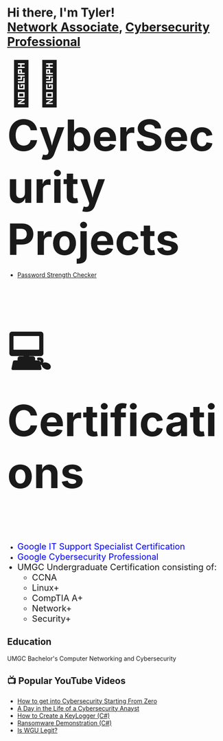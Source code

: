 <h1>
  Hi there, I'm Tyler! <br />
  <a href="https://github.com/cannoy13">Network Associate</a>, 
  <a href="https://www.linkedin.com/in/Tyler-Cannoy-6a3068165?utm_source=share&utm_campaign=share_via&utm_content=profile&utm_medium=ios_app/">
    Cybersecurity Professional
  </a>
</h1>

<b style="font-size:100px;">👨‍💻CyberSecurity Projects</b>
  - [Password Strength Checker](https://github.com/Cannoy13/PasswordStrengthChecker)



  
<h2>
  <p style="font-size:100px">
    &#128187; Certifications
  </p>
</h2>
<ul>
  <li>
    <a href="https://www.coursera.org/account/accomplishments/professional-cert/FX2S2FG8G27C" 
       style="font-size:20px; text-decoration:none; color:blue;">
       Google IT Support Specialist Certification
    </a>
  </li>
  <li>
    <a href="https://www.coursera.org/account/accomplishments/professional-cert/85HAYZ25387N" 
       style="font-size:20px; text-decoration:none; color:blue;">
       Google Cybersecurity Professional
    </a>
  </li>
  <li style="font-size:20px;">
    UMGC Undergraduate Certification consisting of:
    <ul>
      <li>CCNA</li>
      <li>Linux+</li>
      <li>CompTIA A+</li>
      <li>Network+</li>
      <li>Security+</li>
    </ul>
  </li>
</ul>

<h2>Education</h2>
  UMGC Bachelor's Computer Networking and Cybersecurity



<h2>📺 Popular YouTube Videos</h2>

- [How to get into Cybersecurity Starting From Zero](https://www.youtube.com/watch?v=a83ASGn_V_s)
- [A Day in the Life of a Cybersecurity Anayst](https://www.youtube.com/watch?v=uHy3oM7NnoU)
- [How to Create a KeyLogger (C#)](https://www.youtube.com/watch?v=N-L9hklSlNk)
- [Ransomware Demonstration (C#)](https://www.youtube.com/watch?v=OfvdQeh79s0)
- [Is WGU Legit?](https://www.youtube.com/watch?v=E2MwRWxDBkA)
